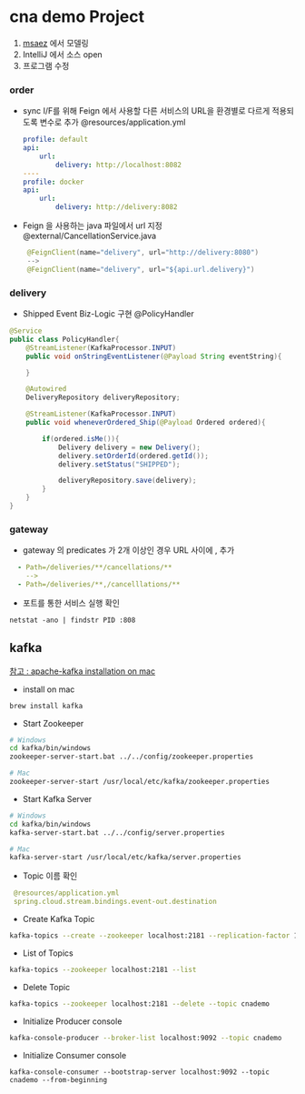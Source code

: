 # cna demo Project

1. [msaez](http://msaez.io) 에서 모델링
2. IntelliJ 에서 소스 open
3. 프로그램 수정

### order 
- sync I/F를 위해 Feign 에서 사용할 다른 서비스의 URL을 환경별로 다르게 적용되도록 변수로 추가
    @resources/application.yml
    ```yaml
    profile: default
    api:
        url:
            delivery: http://localhost:8082
    ----
    profile: docker
    api:
        url:
            delivery: http://delivery:8082
    ```
* Feign 을 사용하는 java 파일에서 url 지정
   @external/CancellationService.java
   ```java
    @FeignClient(name="delivery", url="http://delivery:8080")
    -->
    @FeignClient(name="delivery", url="${api.url.delivery}") 
   ```

### delivery
 * Shipped Event Biz-Logic 구현
 @PolicyHandler
```java
@Service
public class PolicyHandler{
    @StreamListener(KafkaProcessor.INPUT)
    public void onStringEventListener(@Payload String eventString){

    }

    @Autowired
    DeliveryRepository deliveryRepository;

    @StreamListener(KafkaProcessor.INPUT)
    public void wheneverOrdered_Ship(@Payload Ordered ordered){

        if(ordered.isMe()){
            Delivery delivery = new Delivery();
            delivery.setOrderId(ordered.getId());
            delivery.setStatus("SHIPPED");

            deliveryRepository.save(delivery);
        }
    }
}
```
  
### gateway
  - gateway 의 predicates 가 2개 이상인 경우 URL 사이에 , 추가
  ```yaml
    - Path=/deliveries/**/cancellations/** 
      --> 
    - Path=/deliveries/**,/cancelllations/**
  ```
  - 포트를 통한 서비스 실행 확인
  ```
  netstat -ano | findstr PID :808
  ```


## kafka
[참고 : apache-kafka installation on mac](https://medium.com/@Ankitthakur/apache-kafka-installation-on-mac-using-homebrew-a367cdefd273)
* install on mac
```sh
brew install kafka
```

* Start Zookeeper
```sh
# Windows
cd kafka/bin/windows
zookeeper-server-start.bat ../../config/zookeeper.properties

# Mac
zookeeper-server-start /usr/local/etc/kafka/zookeeper.properties
```

* Start Kafka Server
```sh
# Windows
cd kafka/bin/windows
kafka-server-start.bat ../../config/server.properties

# Mac
kafka-server-start /usr/local/etc/kafka/server.properties
```
* Topic 이름 확인
```yaml
 @resources/application.yml
 spring.cloud.stream.bindings.event-out.destination
```
* Create Kafka Topic
```sh
kafka-topics --create --zookeeper localhost:2181 --replication-factor 1 --partitions 1 --topic cnademo
```

* List of Topics
```sh
kafka-topics --zookeeper localhost:2181 --list
```

* Delete Topic
```sh
kafka-topics --zookeeper localhost:2181 --delete --topic cnademo
```

* Initialize Producer console
```sh
kafka-console-producer --broker-list localhost:9092 --topic cnademo
```

* Initialize Consumer console
```
kafka-console-consumer --bootstrap-server localhost:9092 --topic cnademo --from-beginning
```
